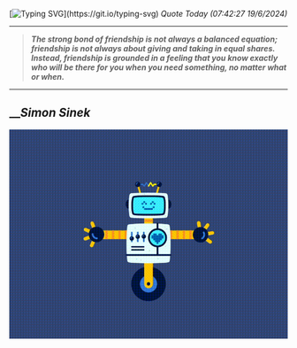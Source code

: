 [![Typing SVG](https://readme-typing-svg.herokuapp.com?font=Press+Start+2P&color=C2F784&size=35&width=900&height=100&lines=Hello+World%2C+I'm+Hung+!)](https://git.io/typing-svg) 
_Quote Today (07:42:27 19/6/2024)_
___
>**_The strong bond of friendship is not always a balanced equation; friendship is not always about giving and taking in equal shares. Instead, friendship is grounded in a feeling that you know exactly who will be there for you when you need something, no matter what or when._**
___

## __**_Simon Sinek_**

![RobotDance](src/assets/images/robot-dancing-dribble.gif?style=center)
